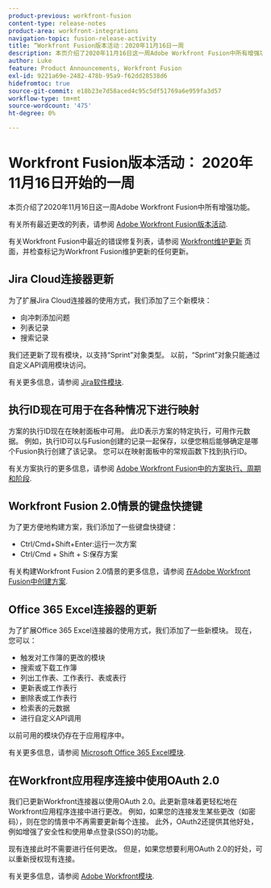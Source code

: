 ```yaml
---
product-previous: workfront-fusion
content-type: release-notes
product-area: workfront-integrations
navigation-topic: fusion-release-activity
title: “Workfront Fusion版本活动：2020年11月16日一周
description: 本页介绍了2020年11月16日这一周Adobe Workfront Fusion中所有增强功能。
author: Luke
feature: Product Announcements, Workfront Fusion
exl-id: 9221a69e-2482-478b-95a9-f62dd28538d6
hidefromtoc: true
source-git-commit: e18b23e7d58aced4c95c5df51769a6e959fa3d57
workflow-type: tm+mt
source-wordcount: '475'
ht-degree: 0%

---
```


# Workfront Fusion版本活动： 2020年11月16日开始的一周

本页介绍了2020年11月16日这一周Adobe Workfront Fusion中所有增强功能。

有关所有最近更改的列表，请参阅 [Adobe Workfront Fusion版本活动](../../../../../product-announcements/product-releases/fusion-release-activity/fusion-release-activity.md).

有关Workfront Fusion中最近的错误修复列表，请参阅 [Workfront维护更新](https://one.workfront.com/s/article/Workfront-Maintenance-Updates-1882317350) 页面，并检查标记为Workfront Fusion维护更新的任何更新。

## Jira Cloud连接器更新

为了扩展Jira Cloud连接器的使用方式，我们添加了三个新模块：

* 向冲刺添加问题
* 列表记录
* 搜索记录

我们还更新了现有模块，以支持“Sprint”对象类型。 以前，“Sprint”对象只能通过自定义API调用模块访问。

有关更多信息，请参阅 [Jira软件模块](../../../../../workfront-fusion/apps-and-their-modules/jira-software-modules.md).

## 执行ID现在可用于在各种情况下进行映射

方案的执行ID现在在映射面板中可用。 此ID表示方案的特定执行，可用作元数据。 例如，执行ID可以与Fusion创建的记录一起保存，以便您稍后能够确定是哪个Fusion执行创建了该记录。 您可以在映射面板中的常规函数下找到执行ID。

有关方案执行的更多信息，请参阅 [Adobe Workfront Fusion中的方案执行、周期和阶段](../../../../../workfront-fusion/scenarios/scenario-execution-cycles-phases.md).

## Workfront Fusion 2.0情景的键盘快捷键

为了更方便地构建方案，我们添加了一些键盘快捷键：

* Ctrl/Cmd+Shift+Enter:运行一次方案
* Ctrl/Cmd + Shift + S:保存方案

有关构建Workfront Fusion 2.0情景的更多信息，请参阅 [在Adobe Workfront Fusion中创建方案](../../../../../workfront-fusion/scenarios/create-a-scenario.md).

## Office 365 Excel连接器的更新

为了扩展Office 365 Excel连接器的使用方式，我们添加了一些新模块。 现在，您可以：

* 触发对工作簿的更改的模块
* 搜索或下载工作簿
* 列出工作表、工作表行、表或表行
* 更新表或工作表行
* 删除表或工作表行
* 检索表的元数据
* 进行自定义API调用

以前可用的模块仍存在于应用程序中。

有关更多信息，请参阅 [Microsoft Office 365 Excel模块](../../../../../workfront-fusion/apps-and-their-modules/microsoft-365-excel-modules.md).

## 在Workfront应用程序连接中使用OAuth 2.0

我们已更新Workfront连接器以使用OAuth 2.0。此更新意味着更轻松地在Workfront应用程序连接中进行更改。 例如，如果您的连接发生某些更改（如密码），则在您的情景中不再需要更新每个连接。 此外，OAuth2还提供其他好处，例如增强了安全性和使用单点登录(SSO)的功能。

现有连接此时不需要进行任何更改。 但是，如果您想要利用OAuth 2.0的好处，可以重新授权现有连接。

有关更多信息，请参阅 [Adobe Workfront模块](../../../../../workfront-fusion/apps-and-their-modules/workfront-modules.md).
